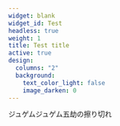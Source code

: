```yaml
---
widget: blank
widget_id: Test
headless: true
weight: 1
title: Test title
active: true
design:
  columns: "2"
  background:
    text_color_light: false
    image_darken: 0
---
```

ジュゲムジュゲム五劫の擦り切れ